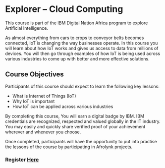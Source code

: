 # Explorer – Cloud Computing

This course is part of the IBM Digital Nation Africa program to explore Artificial Intelligence.

As almost everything from cars to crops to conveyor belts becomes connected, IoT is changing the way businesses operate. In this course you will learn about how IoT works and gives us access to data from millions of devices. You will then go through examples of how IoT is being used across various industries to come up with better and more effective solutions.

## Course Objectives

Participants of this course should expect to learn the following key lessons:

* What is Internet of Things (IoT)
* Why IoT is important
* How IoT can be applied across various industries

By completing this course, You will earn a digital badge by IBM. IBM credentials are recognized, respected and valued globally in the IT industry. You may easily and quickly share verified proof of your achievement wherever and whenever you choose.

Once completed, participants will have the opportunity to put into practise the lessons of the course by participating in Afrolynk projects. 

### Register **[Here](https://factory24.org/course/ibm-digital-nation-africa/)**